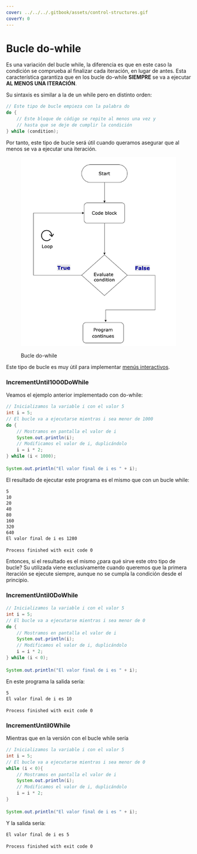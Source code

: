 ```yaml
---
cover: ../../../.gitbook/assets/control-structures.gif
coverY: 0
---
```


# Bucle do-while

Es una variación del bucle while, la diferencia es que en este caso la condición se comprueba al finalizar cada iteración, en lugar de antes. Esta característica garantiza que en los bucle do-while **SIEMPRE** se va a ejecutar **AL MENOS UNA ITERACIÓN**.

Su sintaxis es similar a la de un while pero en distinto orden:

```java
// Este tipo de bucle empieza con la palabra do
do {
    // Este bloque de código se repite al menos una vez y 
    // hasta que se deje de cumplir la condición
} while (condition);
```

Por tanto, este tipo de bucle será útil cuando queramos asegurar que al menos se va a ejecutar una iteración.

<figure><img src="../../../.gitbook/assets/image (1) (1) (1) (1) (1).png" alt=""><figcaption><p>Bucle do-while</p></figcaption></figure>

Este tipo de bucle es muy útil para implementar [menús interactivos](menus-interactivos.md).

### IncrementUntil1000DoWhile

Veamos el ejemplo anterior implementado con do-while:

```java
// Inicializamos la variable i con el valor 5
int i = 5;
// El bucle va a ejecutarse mientras i sea menor de 1000
do {
    // Mostramos en pantalla el valor de i
    System.out.println(i);
    // Modificamos el valor de i, duplicándolo
    i = i * 2;
} while (i < 1000);

System.out.println("El valor final de i es " + i);
```

El resultado de ejecutar este programa es el mismo que con un bucle while:

```
5
10
20
40
80
160
320
640
El valor final de i es 1280

Process finished with exit code 0
```

Entonces, si el resultado es el mismo ¿para qué sirve este otro tipo de bucle? Su utilizada viene exclusivamente cuando queremos que la primera iteración se ejecute siempre, aunque no se cumpla la condición desde el principio.

### IncrementUntil0DoWhile

```java
// Inicializamos la variable i con el valor 5
int i = 5;
// El bucle va a ejecutarse mientras i sea menor de 0
do {
    // Mostramos en pantalla el valor de i
    System.out.println(i);
    // Modificamos el valor de i, duplicándolo
    i = i * 2;
} while (i < 0);

System.out.println("El valor final de i es " + i);
```

En este programa la salida sería:

```
5
El valor final de i es 10

Process finished with exit code 0
```

### IncrementUntil0While

Mientras que en la versión con el bucle while sería

```java
// Inicializamos la variable i con el valor 5
int i = 5;
// El bucle va a ejecutarse mientras i sea menor de 0
while (i < 0){
    // Mostramos en pantalla el valor de i
    System.out.println(i);
    // Modificamos el valor de i, duplicándolo
    i = i * 2;
}

System.out.println("El valor final de i es " + i);
```

Y la salida sería:

```
El valor final de i es 5

Process finished with exit code 0
```
